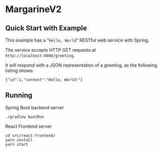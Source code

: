 # MargarineV2

## Quick Start with Example

This example has a "`Hello, World`" RESTful web service with Spring.

The service accepts HTTP GET requests at `http://localhost:8080/greeting`.

It will respond with a JSON representation of a greeting, as the following listing shows:

```
{"id":1,"content":"Hello, World!"}
```
## Running

Spring Boot backend server
```
./gradlew bootRun
```

React Frontend server
```
cd src/react-frontend/
yarn install
yarn start
```
